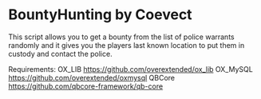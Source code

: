 # BountyHunting by Coevect

This script allows you to get a bounty from the list of police warrants randomly and it gives you the players last known location to put them in custody and contact the police.

Requirements: OX_LIB https://github.com/overextended/ox_lib OX_MySQL https://github.com/overextended/oxmysql QBCore https://github.com/qbcore-framework/qb-core
